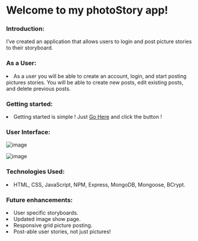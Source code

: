# Welcome to my photoStory app!

<h3>Introduction:</h3>

I’ve created an application that allows users to login and post picture stories to their storyboard.

<h3>As a User:</h3>

<li>As a user you will be able to create an account, login, and start posting pictures stories. You will be able to create new posts, edit existing posts, and delete previous posts.</li>

<h3>Getting started:</h3>

<li>Getting started is simple ! Just <a href="https://pure-springs-19384.herokuapp.com/crud">Go Here</a> and click the button !</li>

<h3>User Interface:</h3>

![image](https://user-images.githubusercontent.com/105015655/171875269-d859a5fe-1a71-4d22-a480-5bc24a483263.jpeg)

![image](https://user-images.githubusercontent.com/105015655/171875376-deb3850e-3381-4a4d-bbba-83f0c5af1464.jpeg)

<h3>Technologies Used:</h3>

<li>HTML, CSS, JavaScript, NPM, Express, MongoDB, Mongoose, BCrypt.</li>

<h3>Future enhancements:</h3>

<li>User specific storyboards.</li>
<li>Updated image show page.</li>
<li>Responsive grid picture posting.</li>
<li>Post-able user stories, not just pictures!</li>

